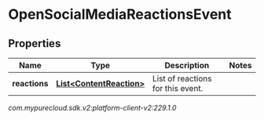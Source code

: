 # OpenSocialMediaReactionsEvent


## Properties

| Name | Type | Description | Notes |
| ------------ | ------------- | ------------- | ------------- |
| **reactions** | [**List&lt;ContentReaction&gt;**](ContentReaction) | List of reactions for this event. |  |




_com.mypurecloud.sdk.v2:platform-client-v2:229.1.0_
